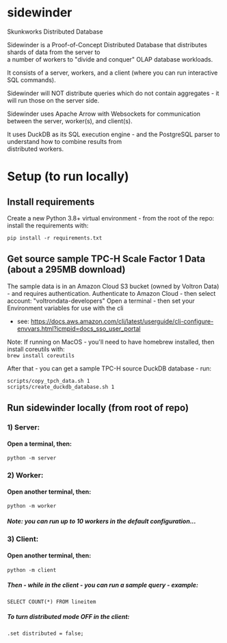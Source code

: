 # sidewinder
Skunkworks Distributed Database

Sidewinder is a Proof-of-Concept Distributed Database that distributes shards of data from the server to  
a number of workers to "divide and conquer" OLAP database workloads.

It consists of a server, workers, and a client (where you can run interactive SQL commands).

Sidewinder will NOT distribute queries which do not contain aggregates - it will run those on the server side. 

Sidewinder uses Apache Arrow with Websockets for communication between the server, worker(s), and client(s).  

It uses DuckDB as its SQL execution engine - and the PostgreSQL parser to understand how to combine results from  
distributed workers.

# Setup (to run locally)

## Install requirements
Create a new Python 3.8+ virtual environment - from the root of the repo: install the requirements with:
```shell
pip install -r requirements.txt
```

## Get source sample TPC-H Scale Factor 1 Data (about a 295MB download)
The sample data is in an Amazon Cloud S3 bucket (owned by Voltron Data) - and requires authentication.
Authenticate to Amazon Cloud - then select account: "voltrondata-developers"
Open a terminal - then set your Environment variables for use with the cli
- see: https://docs.aws.amazon.com/cli/latest/userguide/cli-configure-envvars.html?icmpid=docs_sso_user_portal

Note: If running on MacOS - you'll need to have homebrew installed, then install coreutils with:  
```brew install coreutils```

After that - you can get a sample TPC-H source DuckDB database - run:
```
scripts/copy_tpch_data.sh 1
scripts/create_duckdb_database.sh 1
```

## Run sidewinder locally (from root of repo)
### 1) Server:
#### Open a terminal, then:
```python -m server```

### 2) Worker:
#### Open another terminal, then:
```python -m worker```
##### Note:  you can run up to 10 workers in the default configuration... 

### 3) Client:
#### Open another terminal, then:
```python -m client```

##### Then - while in the client - you can run a sample query - example:
```SELECT COUNT(*) FROM lineitem```

##### To turn distributed mode OFF in the client:
```.set distributed = false;```
